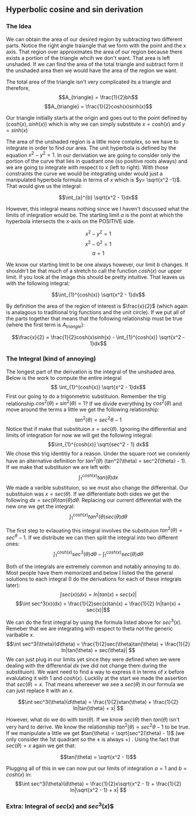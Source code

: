 
## Hyperbolic cosine and sin derivation

### The Idea
We can obtain the area of our desired region by subtracting two different parts. Notice the right angle traiangle that we form with the point and the x axis. That region over approximates the area of our region because there exists a portion of the triangle whcih we don't want. That area is left unshaded. If we can find the area of the total triangle and subtract form it the unshaded area then we would have the area of the region we want.

The total area of the triangle isn't very complicated its a triangle and therefore,
$$A_{triangle} = \frac{1}{2}bh$$
$$A_{triangle} = \frac{1}{2}cosh(x)sinh(x)$$

Our triangle initially starts at the origin and goes out to the point defined by $(cosh(x),sinh(x))$ which is why we can simply substitute $x=cosh(x)$ and $y=sinh(x)$

The area of the unshaded region is a little more complex, so we have to integrate in order to find our area. The unit hyperbola is defined by the equation $x^2 - y^2 = 1$. In our deriviation we are going to consider only the portion of the curve that lies in quadrant one (so positive roots always) and we are going to integrate with respect to x (left to right). With those constraints the curve we would be integrating under would just a manipulated hyperbola formula in terms of $x$ which is $y= \sqrt{x^2 -1}$. That would give us the integral:

$$\int_{a}^{b} \sqrt{x^2 - 1}dx$$

However, this integral means nothing since we I haven't discussed what the limits of integration would be. The starting limit $a$ is the point at which the hyperbola intersects the x-axis on the POSITIVE side.

$$x^2 - y^2 = 1$$
$$x^2 - 0^2 = 1$$
$$a=1$$

We know our starting limit to be one always however, our limit $b$ changes. It shouldn't be that much of a stretch to call the function $cosh(x)$ our upper limit. If you look at the image this should be pretty intuitive. That leaves us with the following integral:

$$\int_{1}^{cosh(x)} \sqrt{x^2 - 1}dx$$

By definition the area of the region of interest is $\frac{x}{2}$ (which again is analagous to traditional trig functions and the unit circle). If we put all of the parts together that means that the following relationship must be true (where the first term is $A_{triangle}$):

$$\frac{x}{2} = \frac{1}{2}cosh(x)sinh(x) - \int_{1}^{cosh(x)} \sqrt{x^2 - 1}dx$$

### The Integral (kind of annoying)
The longest part of the derivation is the integral of the unshaded area. Below is the work to compute the entire integral
$$ \int_{1}^{cosh(x)} \sqrt{x^2 - 1}dx$$
First our going to do a trigonmetric substituion. Remember the trig relationship $cos^2(\theta) + sin^2(\theta) = 1$? If we divide everything by $cos^2(\theta)$ and move around the terms a little we get the following relationship:
$$tan^2(\theta) = sec^2{\theta} - 1$$
Notice that if make that substituion $x=sec(\theta)$. Ignoring the differential and limits of integration for now we will get the following integral:
$$\int_{1}^{cosh(x)} \sqrt{sec^2 - 1} dx$$
We chose this trig identitiy for a reason. Under the square root we convienly have an alternative definition for $tan^2(\theta)$ (tan^2(\theta) = sec^2{\theta} - 1). If we make that substituion we are left with:
$$\int_{1}^{cosh(x)} tan(\theta) dx$$
We made a varible substituion, so we must also change the differential. Our substituion was $x=sec(\theta)$. If we differentiate both sides we get the following $dx = sec(\theta)tan(\theta) d\theta$. Replacing our current differential with the new one we get the integral:
$$\int_{1}^{cosh(x)} tan^2(\theta)sec(\theta) d\theta $$

The first step to evlauating this integral involves the substituion $tan^2(\theta)= sec^{\theta} - 1$. If we distribute we can then split the integral into two different ones:
$$\int_{1}^{cosh(x)} sec^3(\theta) d\theta - \int_{1}^{cosh(x)}  sec(\theta) d\theta$$

Both of the integrals are extremely common and notably annoying to do. Most people have them memorized and below I listed the the general solutions to each integral (I do the derivations for each of these integrals later):
$$\int sec(x)(dx) = ln|tan(x) + sec(x)|$$
$$\int sec^3(x)(dx) = \frac{1}{2}sec(x)tan(x) + \frac{1}{2} ln|tan(x) + sec(x)|$$

We can do the first integral by using the formula listed above for $sec^3(x)$. Remeber that we are integrating with respect to theta not the generic varibable $x$. 
$$\int sec^3(\theta)(d\theta) = \frac{1}{2}sec(\theta)tan(\theta) + \frac{1}{2} ln|tan(\theta) + sec(\theta)| $$
We can just plug in our limits yet since they were defined when we were dealing with the differential $dx$ (we did not change them during the substituion). We want need to find a way to express it in terms of $x$ before evalulating it with $1$ and $cosh(x)$. Lucklily at the start we made the assertion that $sec(\theta) = x$. That means whereever we see a $sec(\theta)$ in our formula we can just replace it with an $x$.

$$\int sec^3(\theta)(d\theta) = \frac{1}{2}xtan(\theta) + \frac{1}{2} ln|tan(\theta) + x| $$

However, what do we do with $tan(\theta)$. If we know $sec(\theta)$ then $tan(\theta)$ isn't very hard to derive. We know the relationship $tan^2(\theta) = sec^2{\theta} - 1$ to be true. If we manipulate a little we get $tan(\theta) = \sqrt{sec^2(\theta) - 1}$ (we only consider the 1st quadrant so the $\pm$ is always $+$) . Using the fact that $sec(\theta) = x$ again we get that:

$$tan(\theta) = \sqrt{x^2 - 1}$$

Plugging all of this in we can now put our limits of integration $a = 1$ and $b = cosh(x)$ in:
$$\int sec^3(\theta)(d\theta) = \frac{1}{2}x\sqrt{x^2 - 1} + \frac{1}{2} ln|\sqrt{x^2 - 1} + x| $$
 ### Extra: Integral of $sec(x)$ and $sec^3(x)$$
